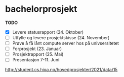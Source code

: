 # bachelorprosjekt
**TODO**

- [x] Levere statusrapport (24. Oktober)
- [ ] Utfylle og levere prosjektskisse (24. November)
- [ ] Prøve å få lånt compute server hos på univsersitetet
- [ ] Forprosjekt (23. Januar)
- [ ] Prosjektrapport (25. Mai)
- [ ] Presentasjon 7-11. Juni

http://student.cs.hioa.no/hovedprosjekter/2021/data/15
